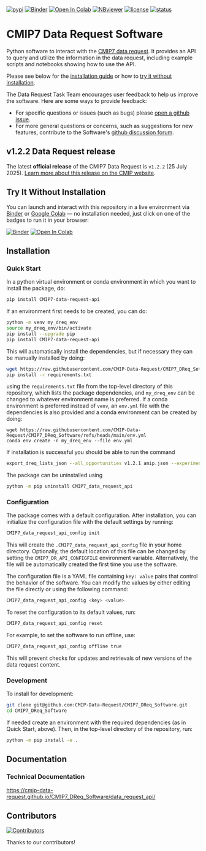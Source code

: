 [![pypi](https://img.shields.io/pypi/v/CMIP7-data-request-api.svg)](https://pypi.python.org/pypi/CMIP7-data-request-api)
[![Binder](https://mybinder.org/badge_logo.svg)](https://mybinder.org/v2/gh/CMIP-Data-Request/CMIP7_DReq_Software/main?filepath=notebooks)
[![Open In Colab](https://colab.research.google.com/assets/colab-badge.svg)](https://colab.research.google.com/github/CMIP-Data-Request/CMIP7_DReq_Software/)
[![NBviewer](https://raw.githubusercontent.com/jupyter/design/master/logos/Badges/nbviewer_badge.svg)](https://nbviewer.jupyter.org/github/CMIP-Data-Request/CMIP7_DReq_Software/tree/main/notebooks/)
[![license](https://img.shields.io/github/license/CMIP-Data-Request/CMIP7_DReq_Software.svg)](https://github.com/CMIP-Data-Request/CMIP7_DReq_Software/blob/main/LICENSE)
[![status](https://www.repostatus.org/badges/latest/active.svg)](https://www.repostatus.org/#active)

# CMIP7 Data Request Software

Python software to interact with the [CMIP7 data request](https://wcrp-cmip.org/cmip7/cmip7-data-request/).
It provides an API to query and utilize the information in the data request, including example scripts and notebooks showing how to use the API.

Please see below for the [installation guide](#installation) or how to [try it without installation](#try-it-without-installation).

The Data Request Task Team encourages user feedback to help us improve the software.
Here are some ways to provide feedback:
- For specific questions or issues (such as bugs) please [open a github issue](https://github.com/CMIP-Data-Request/CMIP7_DReq_Software/issues).
- For more general questions or concerns, such as suggestions for new features, contribute to the Software's [github discussion forum](https://github.com/CMIP-Data-Request/CMIP7_DReq_Software/discussions).


## v1.2.2 Data Request release

The latest **official release** of the CMIP7 Data Request is `v1.2.2` (25 July 2025).
[Learn more about this release on the CMIP website](https://wcrp-cmip.org/cmip7-data-request-v1-2-2/).


## Try It Without Installation

You can launch and interact with this repository in a live environment via [Binder](https://mybinder.org/) or [Google Colab](https://colab.research.google.com/) — no installation needed, just click on one of the badges to run it in your browser:

[![Binder](https://mybinder.org/badge_logo.svg)](https://mybinder.org/v2/gh/CMIP-Data-Request/CMIP7_DReq_Software/main?filepath=notebooks)
[![Open In Colab](https://colab.research.google.com/assets/colab-badge.svg)](https://colab.research.google.com/github/CMIP-Data-Request/CMIP7_DReq_Software/)


## Installation

### Quick Start

In a python virtual environment or conda environment in which you want to install the package, do:

```bash
pip install CMIP7-data-request-api
```

If an environment first needs to be created, you can do:

```bash
python -m venv my_dreq_env
source my_dreq_env/bin/activate
pip install --upgrade pip
pip install CMIP7-data-request-api
```

This will automatically install the dependencies, but if necessary they can be manually installed by doing:

```bash
wget https://raw.githubusercontent.com/CMIP-Data-Request/CMIP7_DReq_Software/refs/heads/main/requirements.txt
pip install -r requirements.txt 
```

using the `requirements.txt` file from the top-level directory of this repository, which lists the package dependencies, and `my_dreq_env` can be changed to whatever environment name is preferred.
If a conda environment is preferred instead of `venv`, an `env.yml` file with the dependencies is also provided and a conda environment can be created by doing:
```
wget https://raw.githubusercontent.com/CMIP-Data-Request/CMIP7_DReq_Software/refs/heads/main/env.yml
conda env create -n my_dreq_env --file env.yml
```

If installation is successful you should be able to run the command
```bash
export_dreq_lists_json --all_opportunities v1.2.1 amip.json --experiments amip
```

The package can be uninstalled using
```bash
python -m pip uninstall CMIP7_data_request_api
```

### Configuration

The package comes with a default configuration.
After installation, you can initialize the configuration file with the default settings by running:
```bash
CMIP7_data_request_api_config init
```

This will create the `.CMIP7_data_request_api_config` file in your home directory. 
Optionally, the default location of this file can be changed by setting the `CMIP7_DR_API_CONFIGFILE` environment variable.
Alternatively, the file will be automatically created the first time you use the software.

The configuration file is a YAML file containing `key: value` pairs that
control the behavior of the software.
You can modify the values by either editing the file directly or using the following command:
```bash
CMIP7_data_request_api_config <key> <value>
```

To reset the configuration to its default values, run:
```bash
CMIP7_data_request_api_config reset
```

For example, to set the software to run offline, use:
```bash
CMIP7_data_request_api_config offline true
```
This will prevent checks for updates and retrievals of new versions of the data request content.


### Development

To install for development:
```bash
git clone git@github.com:CMIP-Data-Request/CMIP7_DReq_Software.git
cd CMIP7_DReq_Software
```
If needed create an environment with the required dependencies (as in Quick Start, above).
Then, in the top-level directory of the repository, run: 
```bash
python -m pip install -e .
```


## Documentation

### Technical Documentation 
https://cmip-data-request.github.io/CMIP7_DReq_Software/data_request_api/


## Contributors

[![Contributors](https://contrib.rocks/image?repo=CMIP-Data-Request/CMIP7_DReq_Software)](https://github.com/CMIP-Data-Request/CMIP7_DReq_Software/graphs/contributors/)

Thanks to our contributors!
